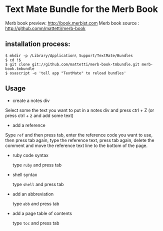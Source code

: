 # Text Mate Bundle for the Merb Book

Merb book preview: http://book.merbist.com
Merb book source : http://github.comn/mattetti/merb-book

## installation process:

    $ mkdir -p /Library/Application\ Support/TextMate/Bundles
    $ cd !$
    $ git clone git://github.com/mattetti/merb-book-tmbundle.git merb-book.tmbundle
    $ osascript -e 'tell app "TextMate" to reload bundles'

## Usage

* create a notes div

 Select some the text you want to put in a notes div and press ctrl + Z (or press ctrl + z and add some text)
 
* add a reference

 Sype ``ref`` and then press tab, enter the reference code you want to use, then press tab again, type the reference text, press tab again, delete the comment and move the reference text line to the bottom of the page.
 
* ruby code syntax

  type ``ruby`` and press tab
  
* shell syntax

  type ``shell`` and press tab
  
* add an abbreviation

  type ``abb`` and press tab
  
* add a page table of contents

  type ``toc`` and press tab